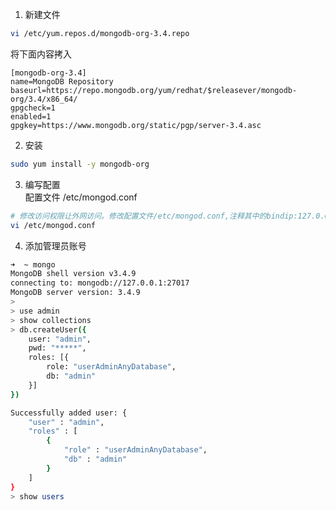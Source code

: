 1.  新建文件

```bash
vi /etc/yum.repos.d/mongodb-org-3.4.repo
```

将下面内容拷入

    [mongodb-org-3.4]
    name=MongoDB Repository
    baseurl=https://repo.mongodb.org/yum/redhat/$releasever/mongodb-org/3.4/x86_64/
    gpgcheck=1
    enabled=1
    gpgkey=https://www.mongodb.org/static/pgp/server-3.4.asc

2.  安装

```bash
sudo yum install -y mongodb-org
```

3.  编写配置  
    配置文件 /etc/mongod.conf

```bash
# 修改访问权限让外网访问。修改配置文件/etc/mongod.conf,注释其中的bindip:127.0.0.1。
vi /etc/mongod.conf
```

4.  添加管理员账号

```bash
➜  ~ mongo
MongoDB shell version v3.4.9
connecting to: mongodb://127.0.0.1:27017
MongoDB server version: 3.4.9
>
> use admin
> show collections
> db.createUser({
    user: "admin",
    pwd: "*****",
    roles: [{
        role: "userAdminAnyDatabase",
        db: "admin"
    }]
})

Successfully added user: {
    "user" : "admin",
    "roles" : [
        {
            "role" : "userAdminAnyDatabase",
            "db" : "admin"
        }
    ]
}
> show users
```
